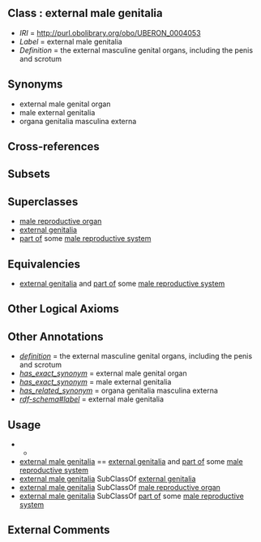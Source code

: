 
## Class : external male genitalia

 * *IRI* = http://purl.obolibrary.org/obo/UBERON_0004053
 * *Label* = external male genitalia
 * *Definition* = the external masculine genital organs, including the penis and scrotum

## Synonyms

 * external male genital organ
 * male external genitalia
 * organa genitalia masculina externa

## Cross-references


## Subsets


## Superclasses

 * [male reproductive organ](../../UBERON/35/UBERON_0003135.md)
 * [external genitalia](../../UBERON/76/UBERON_0004176.md)
 * [part of](../../BFO/50/BFO_0000050.md) some [male reproductive system](../../UBERON/79/UBERON_0000079.md)

## Equivalencies

 * [external genitalia](../../UBERON/76/UBERON_0004176.md) and [part of](../../BFO/50/BFO_0000050.md) some [male reproductive system](../../UBERON/79/UBERON_0000079.md)

## Other Logical Axioms


## Other Annotations

 * *[definition](../../IAO/15/IAO_0000115.md)* = the external masculine genital organs, including the penis and scrotum
 * *[has_exact_synonym](../../ym/oboInOwl#hasExactSynonym.md)* = external male genital organ
 * *[has_exact_synonym](../../ym/oboInOwl#hasExactSynonym.md)* = male external genitalia
 * *[has_related_synonym](../../ym/oboInOwl#hasRelatedSynonym.md)* = organa genitalia masculina externa
 * *[rdf-schema#label](../../el/rdf-schema#label.md)* = external male genitalia

## Usage

 * -
 * [external male genitalia](../../UBERON/53/UBERON_0004053.md) == [external genitalia](../../UBERON/76/UBERON_0004176.md) and [part of](../../BFO/50/BFO_0000050.md) some [male reproductive system](../../UBERON/79/UBERON_0000079.md)
 * [external male genitalia](../../UBERON/53/UBERON_0004053.md) SubClassOf [external genitalia](../../UBERON/76/UBERON_0004176.md)
 * [external male genitalia](../../UBERON/53/UBERON_0004053.md) SubClassOf [male reproductive organ](../../UBERON/35/UBERON_0003135.md)
 * [external male genitalia](../../UBERON/53/UBERON_0004053.md) SubClassOf [part of](../../BFO/50/BFO_0000050.md) some [male reproductive system](../../UBERON/79/UBERON_0000079.md)

## External Comments

